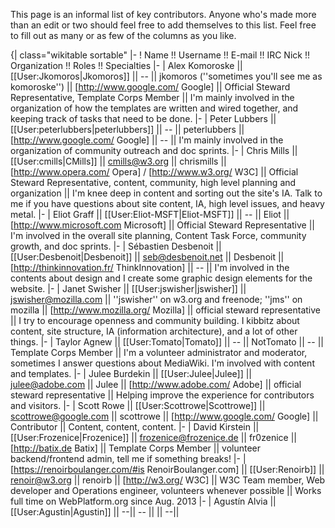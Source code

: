 This page is an informal list of key contributors. Anyone who's made more than an edit or two should feel free to add themselves to this list. Feel free to fill out as many or as few of the columns as you like.

{| class="wikitable sortable"
|-
! Name !! Username !! E-mail !! IRC Nick !! Organization !! Roles !! Specialties
|-
| Alex Komoroske || [[User:Jkomoros|Jkomoros]] || -- || jkomoros (''sometimes you'll see me as komoroske'') || [http://www.google.com/ Google] || Official Steward Representative, Template Corps Member || I'm mainly involved in the organization of how the templates are written and wired together, and keeping track of tasks that need to be done.
|-
| Peter Lubbers || [[User:peterlubbers|peterlubbers]] || -- || peterlubbers || [http://www.google.com/ Google] || -- || I'm mainly involved in the organization of community outreach and doc sprints.
|-
| Chris Mills || [[User:cmills|CMills]] || cmills@w3.org || chrismills || [http://www.opera.com/ Opera] / [http://www.w3.org/ W3C] || Official Steward Representative, content, community, high level planning and organization || I'm knee deep in content and sorting out the site's IA. Talk to me if you have questions about site content, IA, high level issues, and heavy metal. 
|-
| Eliot Graff || [[User:Eliot-MSFT|Eliot-MSFT]] || -- || Eliot || [http://www.microsoft.com Microsoft] || Official Steward Representative || I'm involved in the overall site planning, Content Task Force, community growth, and doc sprints.
|-
| Sébastien Desbenoit || [[User:Desbenoit|Desbenoit]] || seb@desbenoit.net || Desbenoit || [http://thinkinnovation.fr/ ThinkInnovation] || -- || I'm involved in the contents about design and I create some graphic design elements for the website.
|-
| Janet Swisher || [[User:jswisher|jswisher]] || jswisher@mozilla.com || ''jswisher'' on w3.org and freenode; ''jms'' on mozilla || [http://www.mozilla.org/ Mozilla] || official steward representative || I try to encourage openness and community building. I kibbitz about content, site structure, IA (information architecture), and a lot of other things.
|-
| Taylor Agnew || [[User:Tomato|Tomato]] || -- || NotTomato || -- || Template Corps Member  || I'm a volunteer administrator and moderator, sometimes I answer questions about MediaWiki. I'm involved with content and templates.
|-
| Julee Burdekin || [[User:Julee|Julee]] || julee@adobe.com || Julee || [http://www.adobe.com/ Adobe] || official steward representative || Helping improve the experience for contributors and visitors.
|-
| Scott Rowe || [[User:Scottrowe|Scottrowe]] || scottrowe@google.com || scottrowe || [http://www.google.com/ Google] || Contributor || Content, content, content.
|-
| David Kirstein || [[User:Frozenice|Frozenice]] || frozenice@frozenice.de || fr0zenice || [http://batix.de Batix] || Template Corps Member || volunteer backend/frontend admin, tell me if something breaks!
|-
| [https://renoirboulanger.com/#is RenoirBoulanger.com] || [[User:Renoirb]] || renoir@w3.org || renoirb || [http://w3.org/ W3C] || W3C Team member, Web developer and Operations engineer, volunteers whenever possible || Works full time on WebPlatform.org since Aug. 2013
|-
| Agustín Alvia || [[User:Agustin|Agustin]] || --|| -- ||  || --||